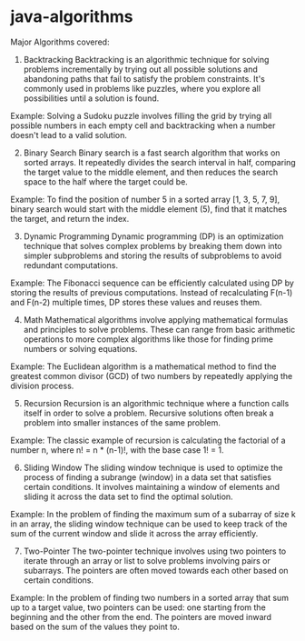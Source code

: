 # java-algorithms

Major Algorithms covered:

1. Backtracking
Backtracking is an algorithmic technique for solving problems incrementally by trying out all possible solutions and abandoning paths that fail to satisfy the problem constraints. It's commonly used in problems like puzzles, where you explore all possibilities until a solution is found.

Example: Solving a Sudoku puzzle involves filling the grid by trying all possible numbers in each empty cell and backtracking when a number doesn't lead to a valid solution.

2. Binary Search
Binary search is a fast search algorithm that works on sorted arrays. It repeatedly divides the search interval in half, comparing the target value to the middle element, and then reduces the search space to the half where the target could be.

Example: To find the position of number 5 in a sorted array [1, 3, 5, 7, 9], binary search would start with the middle element (5), find that it matches the target, and return the index.

3. Dynamic Programming
Dynamic programming (DP) is an optimization technique that solves complex problems by breaking them down into simpler subproblems and storing the results of subproblems to avoid redundant computations.

Example: The Fibonacci sequence can be efficiently calculated using DP by storing the results of previous computations. Instead of recalculating F(n-1) and F(n-2) multiple times, DP stores these values and reuses them.

4. Math
Mathematical algorithms involve applying mathematical formulas and principles to solve problems. These can range from basic arithmetic operations to more complex algorithms like those for finding prime numbers or solving equations.

Example: The Euclidean algorithm is a mathematical method to find the greatest common divisor (GCD) of two numbers by repeatedly applying the division process.

5. Recursion
Recursion is an algorithmic technique where a function calls itself in order to solve a problem. Recursive solutions often break a problem into smaller instances of the same problem.

Example: The classic example of recursion is calculating the factorial of a number n, where n! = n * (n-1)!, with the base case 1! = 1.

6. Sliding Window
The sliding window technique is used to optimize the process of finding a subrange (window) in a data set that satisfies certain conditions. It involves maintaining a window of elements and sliding it across the data set to find the optimal solution.

Example: In the problem of finding the maximum sum of a subarray of size k in an array, the sliding window technique can be used to keep track of the sum of the current window and slide it across the array efficiently.

7. Two-Pointer
The two-pointer technique involves using two pointers to iterate through an array or list to solve problems involving pairs or subarrays. The pointers are often moved towards each other based on certain conditions.

Example: In the problem of finding two numbers in a sorted array that sum up to a target value, two pointers can be used: one starting from the beginning and the other from the end. The pointers are moved inward based on the sum of the values they point to.